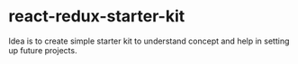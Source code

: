 # react-redux-starter-kit
Idea is to create simple starter kit to understand concept and help in setting up future projects.
